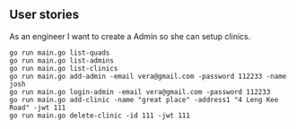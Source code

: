 ## User stories
As an engineer I want to create a Admin so she can setup clinics.

```
go run main.go list-quads
go run main.go list-admins
go run main.go list-clinics
go run main.go add-admin -email vera@gmail.com -password 112233 -name josh
go run main.go login-admin -email vera@gmail.com -password 112233
go run main.go add-clinic -name "great place" -address1 "4 Leng Kee Road" -jwt 111
go run main.go delete-clinic -id 111 -jwt 111
```
